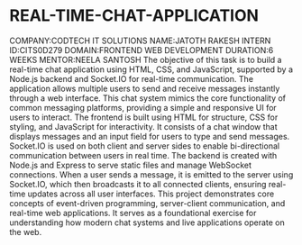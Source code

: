 # REAL-TIME-CHAT-APPLICATION
COMPANY:CODTECH IT SOLUTIONS
NAME:JATOTH RAKESH
INTERN ID:CITS0D279
DOMAIN:FRONTEND WEB DEVELOPMENT
DURATION:6 WEEKS
MENTOR:NEELA SANTOSH
The objective of this task is to build a real-time chat application using HTML, CSS, and JavaScript, supported by a Node.js backend and Socket.IO for real-time communication. The application allows multiple users to send and receive messages instantly through a web interface. This chat system mimics the core functionality of common messaging platforms, providing a simple and responsive UI for users to interact.
The frontend is built using HTML for structure, CSS for styling, and JavaScript for interactivity. It consists of a chat window that displays messages and an input field for users to type and send messages. Socket.IO is used on both client and server sides to enable bi-directional communication between users in real time.
The backend is created with Node.js and Express to serve static files and manage WebSocket connections. When a user sends a message, it is emitted to the server using Socket.IO, which then broadcasts it to all connected clients, ensuring real-time updates across all user interfaces.
This project demonstrates core concepts of event-driven programming, server-client communication, and real-time web applications. It serves as a foundational exercise for understanding how modern chat systems and live applications operate on the web.
